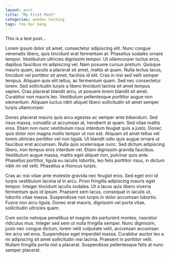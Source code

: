 ```yaml
---
layout: post
title: "My First Post"
categories: webdev hacking
tags: foo bar bang
---
```


This is a test post...

Lorem ipsum dolor sit amet, consectetur adipiscing elit. Nunc congue venenatis libero, quis tincidunt erat fermentum at. Phasellus sodales ornare tempor. Vestibulum ultricies dignissim tempor. Ut ullamcorper luctus eros, dapibus faucibus mi adipiscing vel. Nam posuere cursus pretium. Quisque mauris quam, iaculis a placerat sit amet, mattis at quam. Nulla lectus lacus, tincidunt vel porttitor sit amet, facilisis id elit. Cras in nisi sed velit semper tempus. Aliquam quis elit tellus, ac fermentum quam. Sed nec consectetur lorem. Sed sollicitudin turpis a libero tincidunt lacinia sit amet tempus sapien. Cras placerat blandit arcu, ut posuere lorem blandit sit amet. Curabitur non mauris leo. Vestibulum pellentesque porttitor augue non elementum. Aliquam luctus nibh aliquet libero sollicitudin sit amet semper turpis ullamcorper.

Donec placerat mauris quis arcu egestas ac semper ante bibendum. Sed risus massa, convallis ut accumsan at, hendrerit at quam. Sed vitae mattis eros. Etiam non nunc vestibulum risus interdum feugiat quis a justo. Donec quis dolor non magna mollis tempor ut non est. Aliquam sit amet tellus vel lorem ultricies porttitor vel non ligula. Ut blandit odio quis augue ornare ut faucibus erat accumsan. Nulla quis scelerisque nunc. Sed dictum adipiscing libero, non tempus eros interdum vel. Etiam dignissim gravida faucibus. Vestibulum augue massa, mattis eget aliquet non, pulvinar quis ante. Phasellus porttitor, ligula eu iaculis lobortis, leo felis porttitor risus, in dictum nibh mi vel velit. Phasellus a rhoncus turpis.

Cras ac nisi vitae ante molestie gravida nec feugiat eros. Sed eget orci id turpis vestibulum lacinia id in arcu. Proin fringilla adipiscing mauris eget tempor. Integer tincidunt iaculis sodales. Ut a lacus quis libero viverra fermentum quis id ipsum. Praesent sem lacus, consequat in iaculis ut, lobortis vitae massa. Suspendisse non turpis in dolor accumsan lobortis. Fusce non arcu ligula. Donec erat mauris, dignissim vel porta vitae, sollicitudin ultricies quam.

Cum sociis natoque penatibus et magnis dis parturient montes, nascetur ridiculus mus. Integer sed sem ut nulla fringilla semper. Nunc dignissim, justo nec congue dictum, lorem velit vulputate velit, accumsan accumsan leo arcu vel eros. Suspendisse eget imperdiet massa. Curabitur auctor leo a mi adipiscing sit amet sollicitudin nisi lacinia. Praesent in porttitor velit. Nullam fringilla porta nisl a placerat. Suspendisse pellentesque felis at nunc semper placerat.
